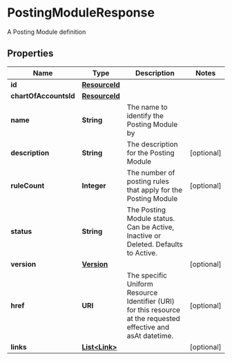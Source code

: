 

# PostingModuleResponse

A Posting Module definition

## Properties

Name | Type | Description | Notes
------------ | ------------- | ------------- | -------------
**id** | [**ResourceId**](ResourceId.md) |  | 
**chartOfAccountsId** | [**ResourceId**](ResourceId.md) |  | 
**name** | **String** | The name to identify the Posting Module by | 
**description** | **String** | The description for the Posting Module |  [optional]
**ruleCount** | **Integer** | The number of posting rules that apply for the Posting Module |  [optional]
**status** | **String** | The Posting Module status. Can be Active, Inactive or Deleted. Defaults to Active. | 
**version** | [**Version**](Version.md) |  |  [optional]
**href** | **URI** | The specific Uniform Resource Identifier (URI) for this resource at the requested effective and asAt datetime. |  [optional]
**links** | [**List&lt;Link&gt;**](Link.md) |  |  [optional]



